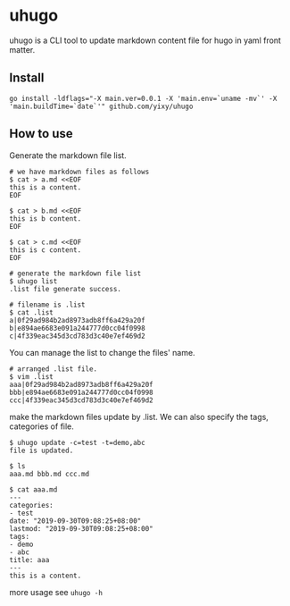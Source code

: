 # uhugo #

uhugo is a CLI tool to update markdown content file for hugo in yaml front matter.

## Install ##

```
go install -ldflags="-X main.ver=0.0.1 -X 'main.env=`uname -mv`' -X 'main.buildTime=`date`'" github.com/yixy/uhugo
```

## How to use ##

Generate the markdown file list.

```
# we have markdown files as follows
$ cat > a.md <<EOF                  
this is a content.
EOF

$ cat > b.md <<EOF                  
this is b content.
EOF

$ cat > c.md <<EOF                  
this is c content.
EOF

# generate the markdown file list
$ uhugo list
.list file generate success.

# filename is .list
$ cat .list     
a|0f29ad984b2ad8973adb8ff6a429a20f
b|e894ae6683e091a244777d0cc04f0998
c|4f339eac345d3cd783d3c40e7ef469d2
```

You can manage the list to change the files' name.

```
# arranged .list file.
$ vim .list
aaa|0f29ad984b2ad8973adb8ff6a429a20f
bbb|e894ae6683e091a244777d0cc04f0998
ccc|4f339eac345d3cd783d3c40e7ef469d2
```

make the markdown files update by .list. We can also specify the tags, categories of file.

```
$ uhugo update -c=test -t=demo,abc 
file is updated.

$ ls
aaa.md bbb.md ccc.md

$ cat aaa.md
---
categories:
- test
date: "2019-09-30T09:08:25+08:00"
lastmod: "2019-09-30T09:08:25+08:00"
tags:
- demo
- abc
title: aaa
---
this is a content.

```

more usage see `uhugo -h`
